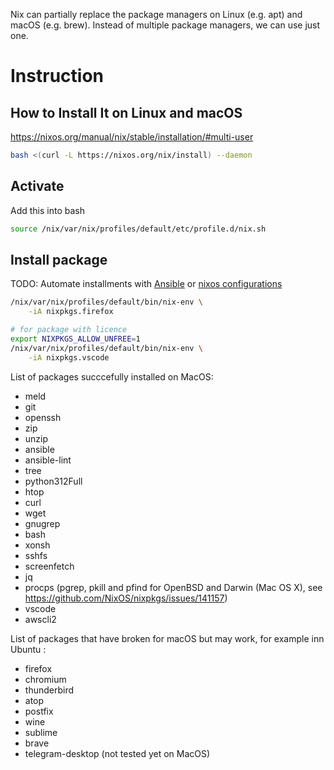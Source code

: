 Nix can partially replace the package managers on Linux (e.g. apt) and macOS (e.g. brew).
Instead of multiple package managers, we can use just one.

# Instruction

## How to Install It on Linux and macOS

https://nixos.org/manual/nix/stable/installation/#multi-user

```bash
bash <(curl -L https://nixos.org/nix/install) --daemon
```

## Activate

Add this into bash

```bash
source /nix/var/nix/profiles/default/etc/profile.d/nix.sh
```

## Install package

TODO: Automate installments with [Ansible](../ansible.com/README.md) or
[nixos configurations](https://nixos.org/manual/nixpkgs/stable/#sec-building-environment)

```bash
/nix/var/nix/profiles/default/bin/nix-env \
    -iA nixpkgs.firefox

# for package with licence
export NIXPKGS_ALLOW_UNFREE=1
/nix/var/nix/profiles/default/bin/nix-env \
    -iA nixpkgs.vscode

```

List of packages succcefully installed on MacOS:

- meld
- git
- openssh
- zip
- unzip
- ansible
- ansible-lint
- tree
- python312Full
- htop
- curl
- wget
- gnugrep
- bash
- xonsh
- sshfs
- screenfetch
- jq
- procps (pgrep, pkill and pfind for OpenBSD and Darwin (Mac OS X), see https://github.com/NixOS/nixpkgs/issues/141157)
- vscode
- awscli2

List of packages that have broken for macOS but may work, for example inn Ubuntu :
- firefox
- chromium
- thunderbird
- atop
- postfix
- wine
- sublime
- brave
- telegram-desktop (not tested yet on MacOS)
